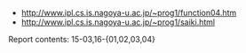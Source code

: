 - http://www.ipl.cs.is.nagoya-u.ac.jp/~prog1/function04.htm
- http://www.ipl.cs.is.nagoya-u.ac.jp/~prog1/saiki.html

Report contents: 15-03,16-{01,02,03,04}
